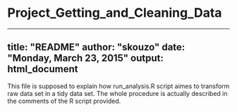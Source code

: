 # Project_Getting_and_Cleaning_Data
---
title: "README"
author: "skouzo"
date: "Monday, March 23, 2015"
output: html_document
---


This file is supposed to explain how run_analysis.R  script aimes to transform raw data set in a tidy data set.
The whole procedure is actually described in the comments of the R script provided.
